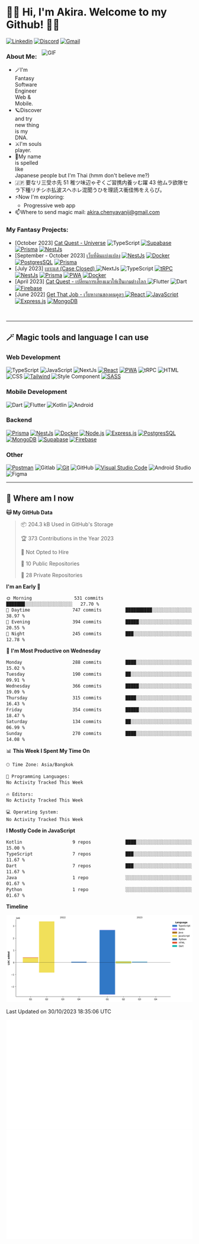 # 🚀🧪 Hi, I'm Akira. Welcome to my Github! 🧪🚀

<a href="https://www.linkedin.com/in/akira-chenyavanij-18661714a/"><img alt="Linkedin" src="https://img.shields.io/badge/-Akira_Chenyavanij-0274b3?style=flat&logo=linkedin&logoColor=white" /></a>
<a href="mailto:Nut1974"><img alt="Discord" src="https://img.shields.io/badge/-Nut1974-5865F2?style=flat&logo=discord&logoColor=white" /></a>
<a href="mailto:akira.chenyavanij@gmail.com"><img alt="Gmail" src="https://img.shields.io/badge/-akira.chenyavanij@gmail.com-bc4c41?style=flat&logo=gmail&logoColor=white" /></a>

<img align="right" alt="GIF" src="https://media.giphy.com/media/J9WiDwu4HX40o/giphy.gif" width="408" height="318" />

### About Me:

- 🪄I'm Fantasy Software Engineer Web & Mobile.
- 🪐Discover and try new thing is my DNA.
- ⚔️I'm souls player.
- 🌝My name is spelled like Japanese people but I'm Thai (hmm don't believe me?)
- 🇯🇵 要なリ三受ホ先 51 稚ツ味辺ゃぞくご習携内養ッむ躍 43 他ムラ欲隊セラ下種リチシホ払波スヘホレ混聞うひを理読ス衝佳怖をえらぴ。
- ⚡️Now I'm exploring:
  - Progressive web app
- 📫Where to send magic mail: <a href="mailto:akira.chenyavanij@gmail.com">akira.chenyavanij@gmail.com</a>

### My Fantasy Projects:

- [October 2023] <a href="https://github.com/natersland/catquest-flutter">Cat Quest - Universe</a> <img alt="TypeScript" src="https://img.shields.io/badge/TypeScript-007ACC.svg?logo=typescript&logoColor=white" /> <a href="#"><img alt="Supabase" src="https://img.shields.io/badge/Supabase-3FCF8E.svg?logo=Supabase&logoColor=white"></a> <a href="#"><img alt="Prisma" src="https://img.shields.io/badge/Prisma-0D344B.svg?logo=prisma&logoColor=white"></a> <a href="#"><img alt="NestJs" src="https://img.shields.io/badge/Nest.js-D61F49.svg?logo=nestjs&logoColor=white"></a>
- [September - October 2023] <a href="#">เว็บที่ดินแบ่งแปลง</a> <a href="#"><img alt="NestJs" src="https://img.shields.io/badge/Nest.js-D61F49.svg?logo=nestjs&logoColor=white"></a>
  <a href="#"><img alt="Docker" src="https://img.shields.io/badge/Docker-309AEE.svg?logo=docker&logoColor=white"></a> <a href="#"><img alt="PostgresSQL" src="https://custom-icon-badges.herokuapp.com/badge/PostgresSQL-2F6893.svg?logo=Postgres&logoColor=white"></a> <a href="#"><img alt="Prisma" src="https://img.shields.io/badge/Prisma-0D344B.svg?logo=prisma&logoColor=white"></a>
- [July 2023] <a href="https://github.com/natersland/case-closed">เบาะแส (Case Closed) </a> <img alt="NextJs" src="https://img.shields.io/badge/Next.js-000000.svg?logo=next.js&logoColor=white" /> <img alt="TypeScript" src="https://img.shields.io/badge/TypeScript-007ACC.svg?logo=typescript&logoColor=white" /> <a href="#"><a href="#"><img alt="tRPC" src="https://img.shields.io/badge/tRPC-3684BF.svg?logo=trpc&logoColor=white"></a> <a href="#"><img alt="NestJs" src="https://img.shields.io/badge/Nest.js-D61F49.svg?logo=nestjs&logoColor=white"></a> <a href="#"></a> <a href="#"><img alt="Prisma" src="https://img.shields.io/badge/Prisma-0D344B.svg?logo=prisma&logoColor=white"></a> <a href="#"><img alt="PWA" src="https://img.shields.io/badge/PWA-5A07CA.svg?logo=pwa&logoColor=%2361DAFB"></a> <a href="#"><img alt="Docker" src="https://img.shields.io/badge/Docker-309AEE.svg?logo=docker&logoColor=white"></a>
- [April 2023] <a href="https://github.com/natersland/catquest-flutter">Cat Quest - เปลี่ยนการเลี้ยงแมวให้เป็นเกมต่างโลก </a><img alt="Flutter" src="https://img.shields.io/badge/Flutter-41C8F2?logo=flutter&logoColor=white&style=flat"/> <img alt="Dart" src="https://img.shields.io/badge/Dart-005394?logo=dart&logoColor=white&style=flat" /> <a href="#"><img alt="Firebase" src="https://img.shields.io/badge/Firebase-029BE5.svg?logo=firebase&logoColor=#029BE5"></a>
- [June 2022] <a href="https://github.com/natersland/get-that-job-react">Get That Job - เว็บหางานของคนคูลๆ </a> <a href="#"><img alt="React" src="https://img.shields.io/badge/React-20232a.svg?logo=react&logoColor=%2361DAFB"> <img alt="JavaScript" src="https://img.shields.io/badge/JavaScript-F7DF1E?logo=javascript&logoColor=black&style=flat" /> <a href="#"><img alt="Express.js" src="https://img.shields.io/badge/Express.js-404d59.svg?logo=express&logoColor=white"></a> <a href="#"><img alt="MongoDB" src ="https://img.shields.io/badge/MongoDB-4ea94b.svg?logo=mongodb&logoColor=white"></a>

&nbsp;&nbsp;&nbsp;&nbsp;&nbsp;&nbsp;&nbsp;

---

## 🪄 Magic tools and language I can use

<h3>Web Development</h3>
<Span>
    <img alt="TypeScript" src="https://img.shields.io/badge/TypeScript-007ACC.svg?logo=typescript&logoColor=white" />
    <img alt="JavaScript" src="https://img.shields.io/badge/JavaScript-F7DF1E?logo=javascript&logoColor=black&style=flat" />
    <img alt="NextJs" src="https://img.shields.io/badge/Next.js-000000.svg?logo=next.js&logoColor=white" />
    <a href="#"><img alt="React" src="https://img.shields.io/badge/React-20232a.svg?logo=react&logoColor=%2361DAFB"></a>
    <a href="#"><img alt="PWA" src="https://img.shields.io/badge/PWA-5A07CA.svg?logo=pwa&logoColor=%2361DAFB"></a>
    <img alt="tRPC" src="https://img.shields.io/badge/tRPC-3684BF.svg?logo=trpc&logoColor=white"></a>
    <img alt="HTML" src="https://img.shields.io/badge/HTML-E34F26.svg?logo=html5&logoColor=white" /> 
    <img alt="CSS" src="https://img.shields.io/badge/CSS-1572B6.svg?logo=css3&logoColor=white" />
    <a href="#"><img alt="Tailwind" src="https://img.shields.io/badge/Tailwind-38BEF8.svg?logo=TailwindCSS&logoColor=white"></a>
    <img alt="Style Component" src="https://img.shields.io/badge/-Styled%20Components-DB7093?style=flat&logo=styled-components&logoColor=white" />
    <a href="#"><img alt="SASS" src="https://img.shields.io/badge/Sass-hotpink.svg?logo=SASS&logoColor=white"></a>
</span>

<h3>Mobile Development</h3>
<Span>
    <img alt="Dart" src="https://img.shields.io/badge/Dart-005394?logo=dart&logoColor=white&style=flat" /> 
    <img alt="Flutter" src="https://img.shields.io/badge/Flutter-41C8F2?logo=flutter&logoColor=white&style=flat" /> 
    <img alt="Kotlin" src="https://img.shields.io/badge/Kotlin-B125EA?logo=kotlin&logoColor=white&style=flat" />
    <img alt="Android" src="https://img.shields.io/badge/Android-2FDF85?logo=Android&logoColor=white&style=flat" />
</span>

<h3>Backend</h3>
<Span>
    <a href="#"><img alt="Prisma" src="https://img.shields.io/badge/Prisma-0D344B.svg?logo=prisma&logoColor=white"></a>
    <a href="#"><img alt="NestJs" src="https://img.shields.io/badge/Nest.js-D61F49.svg?logo=nestjs&logoColor=white"></a>
    <a href="#"><img alt="Docker" src="https://img.shields.io/badge/Docker-309AEE.svg?logo=docker&logoColor=white"></a>
    <a href="#"><img alt="Node.js" src="https://img.shields.io/badge/Node.js-43853D.svg?logo=node.js&logoColor=white"></a>
    <a href="#"><img alt="Express.js" src="https://img.shields.io/badge/Express.js-404d59.svg?logo=express&logoColor=white"></a>
        <a href="#"><img alt="PostgresSQL" src="https://custom-icon-badges.herokuapp.com/badge/PostgresSQL-2F6893.svg?logo=Postgres&logoColor=white"></a>
    <a href="#"><img alt="MongoDB" src ="https://img.shields.io/badge/MongoDB-4ea94b.svg?logo=mongodb&logoColor=white"></a>
    <a href="#"><img alt="Supabase" src="https://img.shields.io/badge/Supabase-3FCF8E.svg?logo=Supabase&logoColor=white"></a>
    <a href="#"><img alt="Firebase" src="https://img.shields.io/badge/Firebase-029BE5.svg?logo=firebase&logoColor=#029BE5"></a>
</span>

<h3>Other</h3>
<span>
    <a href="#"><img alt="Postman" src="https://img.shields.io/badge/Postman-FF6C37?logo=postman&logoColor=white"></a>
    <img alt="Gitlab" src="https://img.shields.io/badge/-GitLab-D83F28?style=flat&logo=gitlab&logoColor=white" />
    <a href="#"><img alt="Git" src="https://img.shields.io/badge/Git-F05033.svg?logo=git&logoColor=white"></a>
    <img alt="GitHub" src="https://img.shields.io/badge/-Github-181717?style=flat&logo=github&logoColor=white" />
    <a href="#"><img alt="Visual Studio Code" src="https://img.shields.io/badge/Visual%20Studio%20Code-0078d7.svg?logo=visual-studio-code&logoColor=white"></a>
    <img alt="Android Studio" src="https://img.shields.io/badge/Android Studio-a4c639?logo=androidstudio&logoColor=white&style=flat" />
    <img alt="Figma" src="https://img.shields.io/badge/Figma-1794fa?logo=figma&logoColor=white&style=flat" /> 
</span>

---

## 🤔 Where am I now

<!--START_SECTION:waka-->
**🐱 My GitHub Data** 

> 📦 204.3 kB Used in GitHub's Storage 
 > 
> 🏆 373 Contributions in the Year 2023
 > 
> 🚫 Not Opted to Hire
 > 
> 📜 10 Public Repositories 
 > 
> 🔑 28 Private Repositories 
 > 
**I'm an Early 🐤** 

```text
🌞 Morning                531 commits         ███████░░░░░░░░░░░░░░░░░░   27.70 % 
🌆 Daytime                747 commits         ██████████░░░░░░░░░░░░░░░   38.97 % 
🌃 Evening                394 commits         █████░░░░░░░░░░░░░░░░░░░░   20.55 % 
🌙 Night                  245 commits         ███░░░░░░░░░░░░░░░░░░░░░░   12.78 % 
```
📅 **I'm Most Productive on Wednesday** 

```text
Monday                   288 commits         ████░░░░░░░░░░░░░░░░░░░░░   15.02 % 
Tuesday                  190 commits         ██░░░░░░░░░░░░░░░░░░░░░░░   09.91 % 
Wednesday                366 commits         █████░░░░░░░░░░░░░░░░░░░░   19.09 % 
Thursday                 315 commits         ████░░░░░░░░░░░░░░░░░░░░░   16.43 % 
Friday                   354 commits         █████░░░░░░░░░░░░░░░░░░░░   18.47 % 
Saturday                 134 commits         ██░░░░░░░░░░░░░░░░░░░░░░░   06.99 % 
Sunday                   270 commits         ████░░░░░░░░░░░░░░░░░░░░░   14.08 % 
```


📊 **This Week I Spent My Time On** 

```text
🕑︎ Time Zone: Asia/Bangkok

💬 Programming Languages: 
No Activity Tracked This Week

🔥 Editors: 
No Activity Tracked This Week

💻 Operating System: 
No Activity Tracked This Week
```

**I Mostly Code in JavaScript** 

```text
Kotlin                   9 repos             ████░░░░░░░░░░░░░░░░░░░░░   15.00 % 
TypeScript               7 repos             ███░░░░░░░░░░░░░░░░░░░░░░   11.67 % 
Dart                     7 repos             ███░░░░░░░░░░░░░░░░░░░░░░   11.67 % 
Java                     1 repo              ░░░░░░░░░░░░░░░░░░░░░░░░░   01.67 % 
Python                   1 repo              ░░░░░░░░░░░░░░░░░░░░░░░░░   01.67 % 
```



**Timeline**

![Lines of Code chart](https://raw.githubusercontent.com/natersland/natersland/master/assets/bar_graph.png)


 Last Updated on 30/10/2023 18:35:06 UTC
<!--END_SECTION:waka-->

![](https://raw.githubusercontent.com/natersland/my-github-stat/master/generated/languages.svg#gh-dark-mode-only)
![](https://raw.githubusercontent.com/natersland/my-github-stat/master/generated/overview.svg#gh-dark-mode-only)

 </br>
